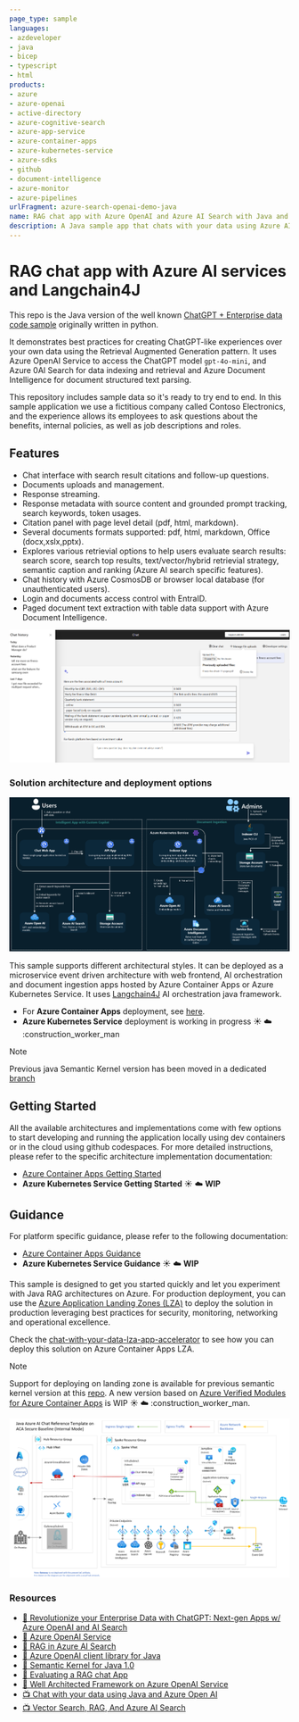 ```yaml
---
page_type: sample
languages:
- azdeveloper
- java
- bicep
- typescript
- html
products:
- azure
- azure-openai
- active-directory
- azure-cognitive-search
- azure-app-service
- azure-container-apps
- azure-kubernetes-service
- azure-sdks
- github
- document-intelligence
- azure-monitor
- azure-pipelines
urlFragment: azure-search-openai-demo-java
name: RAG chat app with Azure OpenAI and Azure AI Search with Java and Langchain4J
description: A Java sample app that chats with your data using Azure AI services.
---
```

<!-- YAML front-matter schema: https://review.learn.microsoft.com/en-us/help/contribute/samples/process/onboarding?branch=main#supported-metadata-fields-for-readmemd -->

# RAG chat app with Azure AI services and Langchain4J

This repo is the Java version of the well known [ChatGPT + Enterprise data code sample](https://github.com/Azure-Samples/azure-search-openai-demo) originally written in python.

It demonstrates best practices for creating ChatGPT-like experiences over your own data using the Retrieval Augmented Generation pattern. It uses Azure OpenAI Service to access the ChatGPT model `gpt-4o-mini`, and Azure 0AI Search for data indexing and retrieval and Azure Document Intelligence for document structured text parsing.

This repository includes sample data so it's ready to try end to end. In this sample application we use a fictitious company called Contoso Electronics, and the experience allows its employees to ask questions about the benefits, internal policies, as well as job descriptions and roles.

## Features

* Chat interface with search result citations and follow-up questions.
* Documents uploads and management.
* Response streaming.
* Response metadata with source content and grounded prompt tracking, search keywords, token usages.
* Citation panel with page level detail (pdf, html, markdown).
* Several documents formats supported: pdf, html, markdown, Office (docx,xslx,pptx).
* Explores various retrievial options to help users evaluate search results: search score, search top results, text/vector/hybrid retrievial strategy, semantic caption and ranking (Azure AI search specific features).
* Chat history with Azure CosmosDB or browser local database (for unauthenticated users).
* Login and documents access control with EntraID.
* Paged document text extraction with table data support with Azure Document Intelligence.


![Chat screen](docs/chatscreen.png)


### Solution architecture and deployment options

![Microservice RAG Architecture](docs/aks/aks-hla.png)

This sample supports different architectural styles. It can be deployed as a microservice event driven architecture with web frontend, AI orchestration and document ingestion apps hosted by Azure Container Apps or Azure Kubernetes Service.
It uses [Langchain4J](https://github.com/langchain4j/langchain4j) AI orchestration java framework.

- For **Azure Container Apps** deployment, see [here](docs/aca/README-ACA.md).
- **Azure Kubernetes Service** deployment is working in progress :sunny: :cloud: :construction_worker_man

> [!NOTE]  
> Previous java Semantic Kernel version has been moved in a dedicated [branch](https://github.com/Azure-Samples/azure-search-openai-demo-java/tree/semantic-kernel)



## Getting Started

All the available architectures and implementations come with few options to start developing and running the application locally using dev containers or in the cloud using github codespaces. For more detailed instructions, please refer to the specific architecture implementation documentation:
 - [Azure Container Apps Getting Started](docs/aca/README-ACA.md#getting-started)
 - **Azure Kubernetes Service Getting Started** :sunny: :cloud:  **WIP**


## Guidance
For platform specific guidance, please refer to the following documentation:
 - [Azure Container Apps Guidance](docs/aca/README-ACA.md#guidance)
 - **Azure Kubernetes Service Guidance** :sunny: :cloud:  **WIP**


This sample is designed to get you started quickly and let you experiment with Java RAG architectures on Azure. For production deployment, you can use the [Azure Application Landing Zones (LZA)](https://learn.microsoft.com/en-us/azure/cloud-adoption-framework/scenarios/app-platform/ready) to deploy the solution in production leveraging best practices for security, monitoring, networking and operational excellence.

Check the [chat-with-your-data-lza-app-accelerator](https://github.com/dantelmomsft/chat-with-your-data-java-lza-app-accelerator) to see how you can deploy this solution on Azure Container Apps LZA.

> [!NOTE]  
> Support for deploying on landing zone is available for previous semantic kernel version at this [repo](https://github.com/Azure-Samples/azure-search-openai-demo-java/tree/semantic-kernel).
> A new version based on [Azure Verified Modules for Azure Container Apps](https://github.com/Azure/bicep-registry-modules/tree/main/avm/ptn/aca-lza/hosting-environment) is WIP :sunny: :cloud: :construction_worker_man.

![Azure Container Apps LZA deployment](docs/aca/aca-internal-java-ai.png)

### Resources

* [📖 Revolutionize your Enterprise Data with ChatGPT: Next-gen Apps w/ Azure OpenAI and AI Search](https://aka.ms/entgptsearchblog)
* [📖 Azure OpenAI Service](https://learn.microsoft.com/azure/cognitive-services/openai/overview)
* [📖 RAG in Azure AI Search](https://learn.microsoft.com/en-us/azure/search/retrieval-augmented-generation-overview)
* [📖 Azure OpenAI client library for Java](https://learn.microsoft.com/en-us/java/api/overview/azure/ai-openai-readme?view=azure-java-preview)
* [📖 Semantic Kernel for Java 1.0](https://devblogs.microsoft.com/semantic-kernel/java-1-0-release-candidate-for-semantic-kernel-now-available/)
* [📖 Evaluating a RAG chat App](https://github.com/Azure-Samples/ai-rag-chat-evaluator)
* [📖 Well Architected Framework on Azure OpenAI Service](https://learn.microsoft.com/en-us/azure/well-architected/service-guides/azure-openai)
* [📺 Chat with your data using Java and Azure Open AI](https://www.youtube.com/watch?v=mcftrg6L8Fs&t=57s)
* [📺 Vector Search, RAG, And Azure AI Search](https://www.youtube.com/watch?v=vuOA13Y_Qzk)
